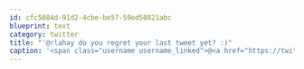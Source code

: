 ```yaml
---
id: cfc5084d-91d2-4cbe-be57-59ed50821abc
blueprint: text
category: twitter
title: "'@rlahay do you regret your last tweet yet? :)"
caption: '<span class="username username_linked">@<a href="https://twitter.com/rlahay" title="Ryan Lahay">rlahay</a></span> do you regret your last tweet yet? :)'
---
```

